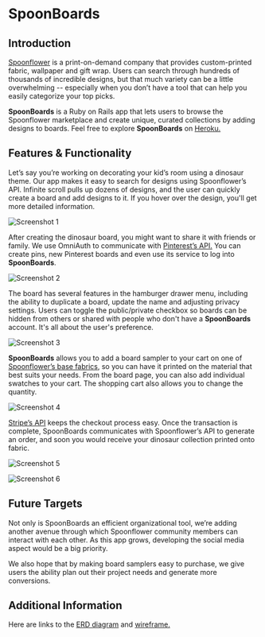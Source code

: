 # SpoonBoards

## Introduction
<a href="http://www.spoonflower.com">Spoonflower</a> is a print-on-demand company that provides custom-printed fabric, wallpaper and gift wrap. Users can search through hundreds of thousands of incredible designs, but that much variety can be a little overwhelming --  especially when you don’t have a tool that can help you easily categorize your top picks.

**SpoonBoards** is a Ruby on Rails app that lets users to browse the Spoonflower marketplace and create unique, curated collections by adding designs to boards. Feel free to explore **SpoonBoards** on <a href="https://spoonboards.herokuapp.com"> Heroku. </a>

## Features & Functionality

Let’s say you’re working on decorating your kid’s room using a dinosaur theme. Our app makes it easy to search for designs using Spoonflower’s API. Infinite scroll pulls up dozens of designs, and the user can quickly create a board and add designs to it. If you hover over the design, you'll get more detailed information.

![Screenshot 1](https://s3-us-west-2.amazonaws.com/codepen-assets-cs-training/Screenshot+1.jpg)

After creating the dinosaur board, you might want to share it with friends or family. We use OmniAuth to communicate with <a href="https://github.com/jot/omniauth-pinterest">Pinterest’s API.</a> You can create pins, new Pinterest boards and even use its service to log into **SpoonBoards**.  

![Screenshot 2](https://s3-us-west-2.amazonaws.com/codepen-assets-cs-training/Screenshot+2.jpg)

The board has several features in the hamburger drawer menu, including the ability to duplicate a board, update the name and adjusting privacy settings. Users can toggle the public/private checkbox so boards can be hidden from others or shared with people who don't have a **SpoonBoards** account. It's all about the user's preference.

![Screenshot 3](https://s3-us-west-2.amazonaws.com/codepen-assets-cs-training/Screenshot+3.jpg)

**SpoonBoards** allows you to add a board sampler to your cart on one of <a href="http://www.spoonflower.com/spoonflower_fabrics">Spoonflower’s base fabrics</a>, so you can have it printed on the material that best suits your needs. From the board page, you can also add individual swatches to your cart. The shopping cart also allows you to change the quantity.

![Screenshot 4](https://s3-us-west-2.amazonaws.com/codepen-assets-cs-training/Screenshot+4.jpg)

<a href="https://stripe.com/docs/api">Stripe’s API</a> keeps the checkout process easy. Once the transaction is complete, SpoonBoards communicates with Spoonflower’s API to generate an order, and soon you would receive your dinosaur collection printed onto fabric.

![Screenshot 5](https://s3-us-west-2.amazonaws.com/codepen-assets-cs-training/Screenshot+5.jpg)

![Screenshot 6](https://s3-us-west-2.amazonaws.com/codepen-assets-cs-training/Screenshot+6.jpg)

## Future Targets

Not only is SpoonBoards an efficient organizational tool, we’re adding another avenue through which Spoonflower community members can interact with each other. As this app grows, developing the social media aspect would be a big priority.

We also hope that by making board samplers easy to purchase, we give users the ability plan out their project needs and generate more conversions.

## Additional Information

Here are links to the <a href="https://www.lucidchart.com/invitations/accept/87de5d0d-6698-4cdf-bffd-e103a8a1df51"> ERD diagram</a> and <a href="https://www.lucidchart.com/documents/view/fdcc9410-3acf-4e74-9b95-4aac6a0c6e38"> wireframe. </a>
